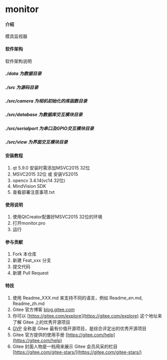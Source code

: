 # monitor

#### 介绍
模具监视器

#### 软件架构
软件架构说明
##### ./data 为数据目录
##### ./src 为源码目录
##### ./src/camera 为相机初始化的库函数目录
##### ./src/database 为数据库交互模块目录
##### ./src/serialport 为串口及GPIO交互模块目录
##### ./src/view 为界面交互模块目录

#### 安装教程

1.  qt 5.9.0 安装时需添加MSVC2015 32位
2.  MSVC2015 32位 或 安装VS2015
3.  opencv 3.4.14(vc14 32位)
4.  MindVision SDK
4.  查看部署注意事项.txt

#### 使用说明

1.  使用QtCreator配置好MSVC2015 32位的环境
2.  打开monitor.pro
3.  运行

#### 参与贡献

1.  Fork 本仓库
2.  新建 Feat_xxx 分支
3.  提交代码
4.  新建 Pull Request


#### 特技

1.  使用 Readme\_XXX.md 来支持不同的语言，例如 Readme\_en.md, Readme\_zh.md
2.  Gitee 官方博客 [blog.gitee.com](https://blog.gitee.com)
3.  你可以 [https://gitee.com/explore](https://gitee.com/explore) 这个地址来了解 Gitee 上的优秀开源项目
4.  [GVP](https://gitee.com/gvp) 全称是 Gitee 最有价值开源项目，是综合评定出的优秀开源项目
5.  Gitee 官方提供的使用手册 [https://gitee.com/help](https://gitee.com/help)
6.  Gitee 封面人物是一档用来展示 Gitee 会员风采的栏目 [https://gitee.com/gitee-stars/](https://gitee.com/gitee-stars/)
